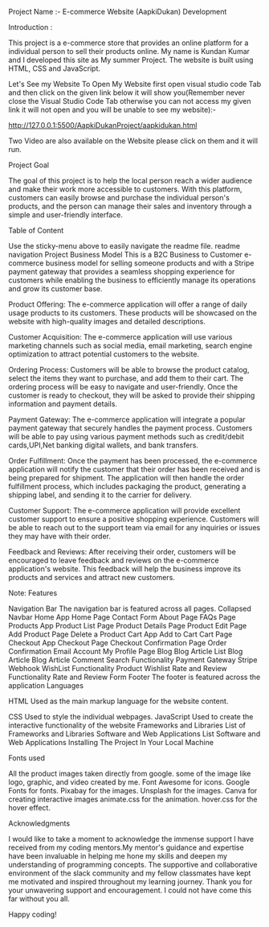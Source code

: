  Project Name :- E-commerce Website (AapkiDukan) Development

Introduction :

This project is a e-commerce store that provides an online platform for a individual person to sell their products online. My name is  Kundan Kumar and I developed this site as My summer Project. The website is built using HTML, CSS and JavaScript. 

Let's See my Website To Open My Website first open visual studio code Tab and then click on the given link below it will show you(Remember never close the Visual Studio Code Tab otherwise you can not access my given link it will not open and you will be unable to see my website):-

http://127.0.0.1:5500/AapkiDukanProject/aapkidukan.html

Two Video are also available on the Website please click on them and it will run. 

Project Goal

The goal of this project is to help the local person reach a wider audience and make their work more accessible to customers. With this platform, customers can easily browse and purchase the individual person's products, and the person can manage their sales and inventory through a simple and user-friendly interface.

Table of Content

Use the sticky-menu above to easily navigate the readme file.
readme navigation
Project Business Model
This is a B2C Business to Customer e-commerce business model for selling  someone products and with a Stripe payment gateway that provides a seamless shopping experience for customers while enabling the business to efficiently manage its operations and grow its customer base.

Product Offering: 
The e-commerce application will offer a range of daily usage products to its customers. These products will be showcased on the website with high-quality images and detailed descriptions.

Customer Acquisition: 
The e-commerce application will use various marketing channels such as social media, email marketing, search engine optimization to attract potential customers to the website.

Ordering Process: 
Customers will be able to browse the product catalog, select the items they want to purchase, and add them to their cart. The ordering process will be easy to navigate and user-friendly. Once the customer is ready to checkout, they will be asked to provide their shipping information and payment details.

Payment Gateway: 
The e-commerce application will integrate a popular payment gateway that securely handles the payment process. Customers will be able to pay using various payment methods such as credit/debit cards,UPI,Net banking digital wallets, and bank transfers.

Order Fulfillment: 
Once the payment has been processed, the e-commerce application will notify the customer that their order has been received and is being prepared for shipment. The application will then handle the order fulfillment process, which includes packaging the product, generating a shipping label, and sending it to the carrier for delivery.

Customer Support: 
The e-commerce application will provide excellent customer support to ensure a positive shopping experience. Customers will be able to reach out to the support team via email for any inquiries or issues they may have with their order.

Feedback and Reviews: 
After receiving their order, customers will be encouraged to leave feedback and reviews on the e-commerce application's website. This feedback will help the business improve its products and services and attract new customers.

Note:
Features

Navigation Bar
The navigation bar is featured across all pages.
Collapsed Navbar
Home App
Home Page
Contact Form
About Page
FAQs Page
Products App
Product List Page
Product Details Page
Product Edit Page
Add Product Page
Delete a Product
Cart App
Add to Cart
Cart Page
Checkout App
Checkout Page
Checkout Confirmation Page
Order Confirmation Email
Account
My Profile Page
Blog 
Blog Article List
Blog Article
Blog Article Comment
Search Functionality
Payment Gateway
Stripe Webhook
WishList Functionality
Product Wishlist
Rate and Review Functionality
Rate and Review Form
Footer
The footer is featured across the application
Languages

HTML
Used as the main markup language for the website content.

CSS
Used to style the individual webpages.
JavaScript
Used to create the interactive functionality of the website
Frameworks and Libraries
List of Frameworks and Libraries
Software and Web Applications
List Software and Web Applications
Installing The Project In Your Local Machine

Fonts used

All the product images taken directly from google. 
some of the image like logo, graphic, and video created by me. 
Font Awesome for icons.
Google Fonts for fonts.
Pixabay for the images.
Unsplash for the images.
Canva for creating interactive images
animate.css for the animation.
hover.css for the hover effect.

Acknowledgments

I would like to take a moment to acknowledge the immense support I have received from my coding mentors.My mentor's guidance and expertise have been invaluable in helping me hone my skills and deepen my understanding of programming concepts. The supportive and collaborative environment of the slack community and my fellow classmates have kept me motivated and inspired throughout my learning journey. Thank you for your unwavering support and encouragement. I could not have come this far without you all.

Happy coding!
